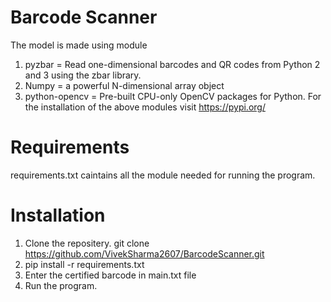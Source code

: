 # Barcode Scanner 
The model is made using module 
  1. pyzbar = Read one-dimensional barcodes and QR codes from Python 2 and 3 using the zbar library.
  2. Numpy  = a powerful N-dimensional array object
  3. python-opencv = Pre-built CPU-only OpenCV packages for Python.
For the installation of the above modules visit https://pypi.org/


# Requirements
requirements.txt caintains all the module needed for running the program.
# Installation
  1. Clone the repositery.
  git clone https://github.com/VivekSharma2607/BarcodeScanner.git
  3. pip install -r requirements.txt
  4. Enter the certified barcode in main.txt file
  5. Run the program.
